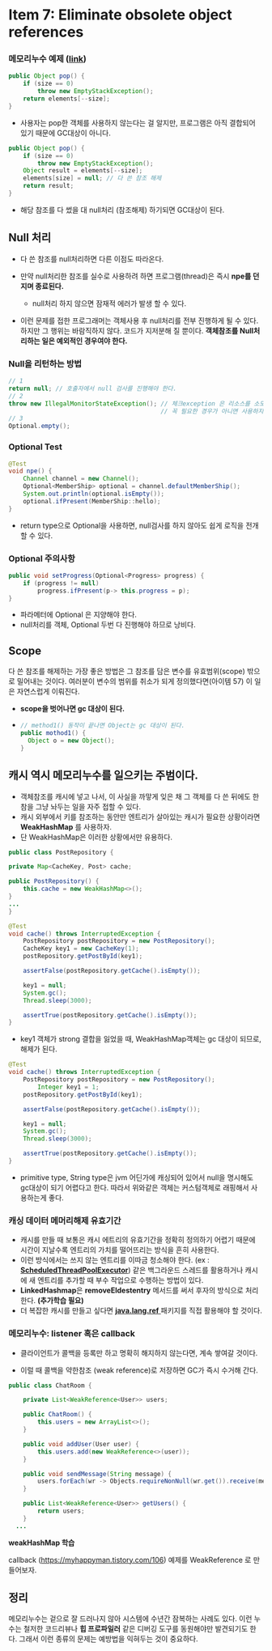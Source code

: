 # Item 7: Eliminate obsolete object references



### 메모리누수 예제 ([link](.item07-gc.md))

~~~java
public Object pop() {
    if (size == 0)
        throw new EmptyStackException();
    return elements[--size];
}
~~~

- 사용자는 pop한 객체를 사용하지 않는다는 걸 알지만, 프로그램은 아직 결합되어 있기 때문에 GC대상이 아니다.

~~~java
public Object pop() {
    if (size == 0)
        throw new EmptyStackException();
    Object result = elements[--size];
    elements[size] = null; // 다 쓴 참조 해제
    return result;
}
~~~

- 해당 참조를 다 썼을 대 null처리 (참조해제) 하기되면 GC대상이 된다.



## Null 처리

- 다 쓴 참조를 null처리하면 다른 이점도 따라온다.
- 만약 null처리한 참조를 실수로 사용하려 하면 프로그램(thread)은 즉시 **npe를 던지며 종료된다.**
  - null처리 하지 않으면 잠재적 에러가 발생 할 수 있다.

- 이런 문제를 접한 프로그래머는 객체사용 후 null처리를 전부 진행하게 될 수 있다.
  하지만 그 행위는 바람직하지 않다. 코드가 지저분해 질 뿐이다.
  **객체참조를 Null처리하는 일은 예외적인 경우여야 한다.**

### Null을 리턴하는 방법

~~~java
// 1
return null; // 호출자에서 null 검사를 진행해야 한다.
// 2
throw new IllegalMonitorStateException(); // 체크exception 은 리소스를 소모한다.
                                          // 꼭 필요한 경우가 아니면 사용하지 않는다.
// 3
Optional.empty();
~~~

### Optional Test

~~~java
@Test
void npe() {
    Channel channel = new Channel();
    Optional<MemberShip> optional = channel.defaultMemberShip();
    System.out.println(optional.isEmpty());
    optional.ifPresent(MemberShip::hello);
}
~~~

- return type으로 Optional을 사용하면, null검사를 하지 않아도 쉽게 로직을 전개할 수 있다.

### Optional 주의사항

~~~java
public void setProgress(Optional<Progress> progress) {
    if (progress != null)
        progress.ifPresent(p-> this.progress = p);
}
~~~

- 파라메터에 Optional 은 지양해야 한다.
- null처리를 객체, Optional 두번 다 진행해야 하므로 낭비다.



## Scope

다 쓴 참조를 해제하는 가장 좋은 방법은 그 참조를 담은 변수를 유효범위(scope) 밖으로 밀어내는 것이다.
여러분이 변수의 범위를 취소가 되게 정의했다면(아이템 57) 이 일은 자연스럽게 이뤄진다.

- **scope을 벗어나면 gc 대상이 된다.**

- ~~~java
  // method1() 동작이 끝나면 Object는 gc 대상이 된다.
  public mothod1() {
    Object o = new Object();
  }
  ~~~

  





## 캐시 역시 메모리누수를 일으키는 주범이다.

- 객체참조를 캐시에 넣고 나서, 이 사실을 까맣게 잊은 채 그 객체를 다 쓴 뒤에도 한참을 그냥 놔두는 일을 자주 접할 수 있다. 
- 캐시 외부에서 키를 참조하는 동안만 엔트리가 살아있는 캐시가 필요한 상황이라면 **WeakHashMap** 를 사용하자.
- 단 WeakHashMap은 이러한 상황에서만 유용하다.

~~~java
public class PostRepository {

private Map<CacheKey, Post> cache;

public PostRepository() {
    this.cache = new WeakHashMap<>();
}
...
}
~~~

~~~java
@Test
void cache() throws InterruptedException {
    PostRepository postRepository = new PostRepository();
    CacheKey key1 = new CacheKey(1);
    postRepository.getPostById(key1);

    assertFalse(postRepository.getCache().isEmpty());

    key1 = null;
    System.gc();
    Thread.sleep(3000);

    assertTrue(postRepository.getCache().isEmpty());
}
~~~

- key1 객체가 strong 결합을 잃었을 때, WeakHashMap객체는 gc 대상이 되므로, 해제가 된다.

~~~java
@Test
void cache() throws InterruptedException {
    PostRepository postRepository = new PostRepository();
		Integer key1 = 1;
    postRepository.getPostById(key1);

    assertFalse(postRepository.getCache().isEmpty());

    key1 = null;
    System.gc();
    Thread.sleep(3000);

    assertTrue(postRepository.getCache().isEmpty());
}
~~~

- primitive type, String type은 jvm 어딘가에 캐싱되어 있어서 null을 명시해도 gc대상이 되기 어렵다고 한다.
  따라서 위와같은 객체는 커스텀객체로 래핑해서 사용하는게 좋다.



### 캐싱 데이터 메머리해제 유효기간

- 캐시를 만들 때 보통은 캐시 에트리의 유효기간을 정확히 정의하기 어렵기 때문에 시간이 지날수록 엔트리의 가치를 떨어뜨리는 방식을 흔히 사용한다.
- 이런 방식에서는 쓰지 않는 엔트리를 이따금 청소해야 한다. (ex : **[ScheduledThreadPoolExecutor](./item07-excutor.md)**) 같은 백그라운드 스레드를 활용하거나 캐시에 새 엔트리를 추가할 때 부수 작업으로 수행하는 방법이 있다.
- **LinkedHashmap**은 **removeEldestentry** 메서드를 써서 후자의 방식으로 처리한다. **(추가학습 필요)**
- 더 복잡한 캐시를 만들고 싶다면 [ **java.lang.ref** ](./item07-reference.md)패키지를 직접 활용해야 할 것이다.





### **메모리누수: listener 혹은 callback**

- 클라이언트가 콜백을 등록만 하고 명확히 해지하지 않는다면, 계속 쌓여갈 것이다.

- 이럴 때 콜백을 약한참조 (weak reference)로 저장하면 GC가 즉시 수거해 간다.

~~~java
public class ChatRoom {

    private List<WeakReference<User>> users;

    public ChatRoom() {
        this.users = new ArrayList<>();
    }

    public void addUser(User user) {
        this.users.add(new WeakReference<>(user));
    }

    public void sendMessage(String message) {
        users.forEach(wr -> Objects.requireNonNull(wr.get()).receive(message));
    }

    public List<WeakReference<User>> getUsers() {
        return users;
    }
  ...
~~~

**weakHashMap 학습**

callback (https://myhappyman.tistory.com/106) 예제를 WeakReference 로 만들어보자.







## 정리

메모리누수는 겉으로 잘 드러나지 않아 시스템에 수년간 잠복하는 사례도 있다.
이런 누수는 철저한 코드리뷰나 **힙 프로파일러** 같은 디버깅 도구를 동원해야만 발견되기도 한다.
그래서 이런 종류의 문제는 예방법을 익혀두는 것이 중요하다.

















